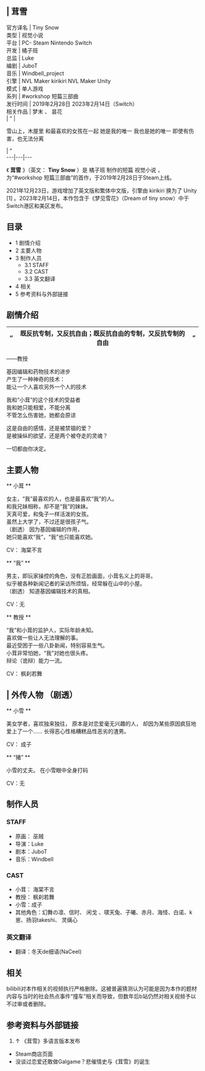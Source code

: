 |  茸雪  
---  
官方译名  |  Tiny Snow   
类型  |  视觉小说   
平台  |  PC-  Steam  Nintendo Switch   
开发  |  橘子班   
总监  |  Luke   
编剧  |  JuboT   
音乐  |  Windbell_project   
引擎  |  NVL Maker  kirikiri  NVL Maker Unity   
模式  |  单人游戏   
系列  |  #workshop 短篇三部曲   
发行时间  |  2019年2月28日  2023年2月14日（Switch）   
相关作品  |  梦末  、  昙花   
|  “  | 

雪山上，木屋里  和最喜欢的女孩在一起  她是我的唯一  我也是她的唯一  即使有伤害，也无法分离 </br>

|  ”  
---|---|---  
  
《 **茸雪** 》（英文： **Tiny Snow** ）是  橘子班  制作的短篇  视觉小说  ，为“#workshop
短篇三部曲”的首作，于2019年2月28日于Steam上线。

2021年12月23日，游戏增加了英文版和繁体中文版，引擎由  kirikiri  换为了  Unity  [1]
。2023年2月14日，本作包含于《梦见雪花》（Dream of tiny snow）中于Switch港区和美区发布。

##  目录

  * 1  剧情介绍 
  * 2  主要人物 
  * 3  制作人员 
    * 3.1  STAFF 
    * 3.2  CAST 
    * 3.3  英文翻译 
  * 4  相关 
  * 5  参考资料与外部链接 

##  剧情介绍

|  “  |  既反抗专制，又反抗自由；既反抗自由的专制，又反抗专制的自由  |  ”   
---|---|---  
——教授  
  
基因编辑和药物技术的进步  
产生了一种神奇的技术：  
能让一个人喜欢另外一个人的技术  
  
我和“小茸”的这个技术的受益者  
我和她只能相爱，不能分离  
不管怎么伤害她，她都会原谅  
  
这是自由的感情，还是被禁锢的爱？  
是被操纵的欲望，还是两个被夺走的灵魂？  
  
一切都由你决定。

##  主要人物

** 小茸  **

女主，“我”最喜欢的人，也是最喜欢“我”的人。  
和我兄妹相称，却不是“我”的妹妹。  
天真可爱，和兔子一样活泼的女孩。  
虽然上大学了，不过还是很孩子气。  
（剧透）  因为基因编辑的作用，  
她只能喜欢“我”，“我”也只能喜欢她。

CV：  海棠不言

** “我”  **

男主，即玩家操控的角色，没有正脸画面，小茸名义上的哥哥。  
似乎被各种新闻记者的采访所烦恼，经常躲在山中的小屋。  
（剧透）  知道基因编辑技术的真相。

CV：无

** 教授  **

“我”和小茸的监护人，实际年龄未知。  
喜欢做一些让人无法理解的事。  
最近受困于一些八卦新闻，特别容易生气。  
小茸非常怕她，“我”对她也很头疼。  
辩论（诡辩）能力一流。

CV：  枫刹若舞

|  外传人物  （剧透）  
---  
  
** 小雪  **

美女学者，喜欢独来独往，  原本是对恋爱毫无兴趣的人，  却因为某些原因疯狂地爱上了一个……  长得恶心性格糟糕品性恶劣的渣男。 </br>

CV：  成子

** “猪”  **

小雪的丈夫。  在小雪眼中全身打码  </br>

CV：无  
  
##  制作人员

###  STAFF

  * 原画：  巫贼 
  * 导演：Luke 
  * 剧本：JuboT 
  * 音乐：Windbell 

###  CAST

  * 小茸：  海棠不言 
  * 教授：  枫刹若舞 
  * 小雪：成子 
  * 其他角色：幻舞の凛、信时、  闲戈  、啸天兔、子曦、赤月、海怪、白诺、k崽、扬羽takeshi、  灵缡心 

###  英文翻译

  * 翻译：冬天de细语(NaCeel) 

##  相关

bilibili对本作相关的视频执行严格删除。这被普遍猜测认为可能是因为本作的题材内容与当时的社会热点事件“撞车”相关而导致，但数年后b站仍然对相关视频予以不过审或者删除。

##  参考资料与外部链接

  1. ↑  《茸雪》多语言版本发布 

  * Steam商店页面 
  * 没谈过恋爱还敢做Galgame？悲催情史与《茸雪》的诞生 

